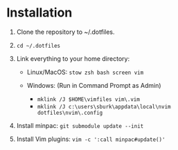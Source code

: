# Installation

1. Clone the repository to ~/.dotfiles.

2. `cd ~/.dotfiles`

3. Link everything to your home directory:

	- Linux/MacOS: `stow zsh bash screen vim`

	- Windows: (Run in Command Prompt as Admin)
		- `mklink /J $HOME\vimfiles vim\.vim`
		- `mklink /J c:\users\sburk\appdata\local\nvim dotfiles\nvim\.config`

4. Install minpac: `git submodule update --init`

5. Install Vim plugins: `vim -c ':call minpac#update()'`
